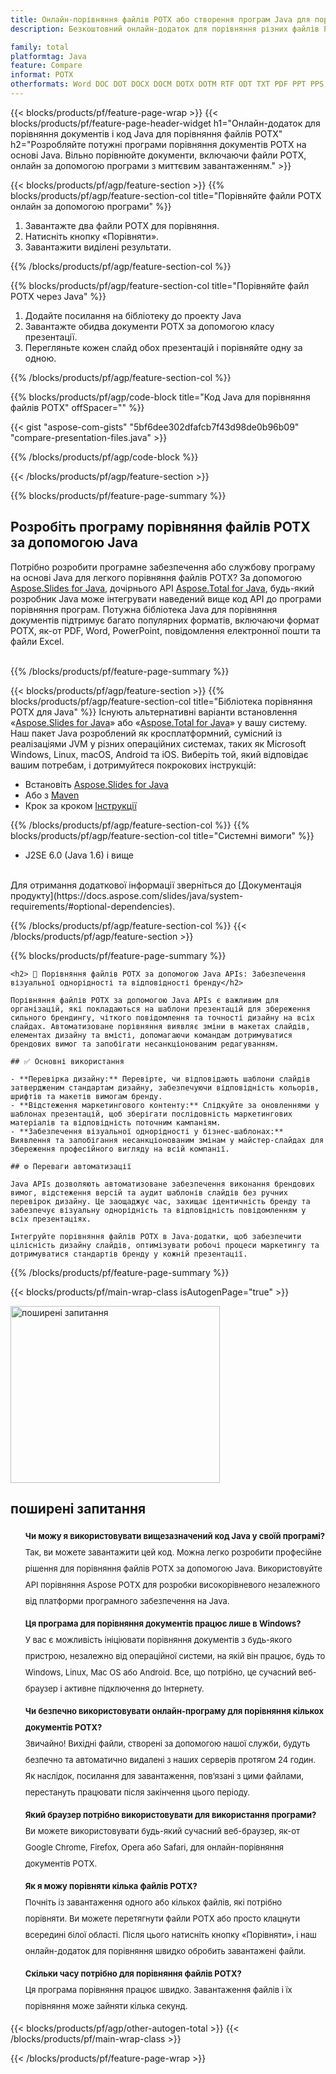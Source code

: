 ```yaml
---
title: Онлайн-порівняння файлів POTX або створення програм Java для порівняння файлів POTX
description: Безкоштовний онлайн-додаток для порівняння різних файлів POTX. Код бібліотеки порівняння Java для документів POTX. 

family: total
platformtag: Java
feature: Compare
informat: POTX
otherformats: Word DOC DOT DOCX DOCM DOTX DOTM RTF ODT TXT PDF PPT PPS PPTX POTX PPSX PPTM PPSM POTM ODP PowerPoint HTML MHTML
---
```

{{< blocks/products/pf/feature-page-wrap >}}
{{< blocks/products/pf/feature-page-header-widget h1="Онлайн-додаток для порівняння документів і код Java для порівняння файлів POTX" h2="Розробляйте потужні програми порівняння документів POTX на основі Java. Вільно порівнюйте документи, включаючи файли POTX, онлайн за допомогою програми з миттєвим завантаженням." >}}

{{< blocks/products/pf/agp/feature-section >}}
{{% blocks/products/pf/agp/feature-section-col title="Порівняйте файли POTX онлайн за допомогою програми" %}}

1. Завантажте два файли POTX для порівняння.
1. Натисніть кнопку «Порівняти».
1. Завантажити виділені результати.

{{% /blocks/products/pf/agp/feature-section-col %}}

{{% blocks/products/pf/agp/feature-section-col title="Порівняйте файл POTX через Java" %}}

1. Додайте посилання на бібліотеку до проекту Java  
1. Завантажте обидва документи POTX за допомогою класу презентації.
1. Перегляньте кожен слайд обох презентацій і порівняйте одну за одною.

{{% /blocks/products/pf/agp/feature-section-col %}}

{{% blocks/products/pf/agp/code-block title="Код Java для порівняння файлів POTX" offSpacer="" %}}

{{< gist "aspose-com-gists" "5bf6dee302dfafcb7f43d98de0b96b09" "compare-presentation-files.java" >}}

{{% /blocks/products/pf/agp/code-block %}}

{{< /blocks/products/pf/agp/feature-section >}}

{{% blocks/products/pf/feature-page-summary %}}


<h2>Розробіть програму порівняння файлів POTX за допомогою Java</h2>

Потрібно розробити програмне забезпечення або службову програму на основі Java для легкого порівняння файлів POTX? За допомогою [Aspose.Slides for Java](https://products.aspose.com/slides/uk/java/), дочірнього API [Aspose.Total for Java](https://products.aspose.com/total/uk/java/), будь-який розробник Java може інтегрувати наведений вище код API до програми порівняння програм. Потужна бібліотека Java для порівняння документів підтримує багато популярних форматів, включаючи формат POTX, як-от PDF, Word, PowerPoint, повідомлення електронної пошти та файли Excel.<br /><br />

{{% /blocks/products/pf/feature-page-summary %}}

{{< blocks/products/pf/agp/feature-section >}}
{{% blocks/products/pf/agp/feature-section-col title="Бібліотека порівняння POTX для Java" %}}
Існують альтернативні варіанти встановлення «[Aspose.Slides for Java](https://products.aspose.com/slides/uk/java/)» або «[Aspose.Total for Java](https://products.aspose.com/total/uk/java/)» у вашу систему. Наш пакет Java розроблений як кросплатформний, сумісний із реалізаціями JVM у різних операційних системах, таких як Microsoft Windows, Linux, macOS, Android та iOS. Виберіть той, який відповідає вашим потребам, і дотримуйтеся покрокових інструкцій:<br />

- Встановіть [Aspose.Slides for Java](https://docs.aspose.com/slides/java/installation/)
- Або з [Maven](https://releases.aspose.com/java/repo/com/aspose/aspose-slides/)
- Крок за кроком [Інструкції](https://docs.aspose.com/slides/java/installation/#install-aspose-slides-for-java-from-maven-repository)

{{% /blocks/products/pf/agp/feature-section-col %}}
{{% blocks/products/pf/agp/feature-section-col title="Системні вимоги" %}}

- J2SE 6.0 (Java 1.6) і вище

<br />
Для отримання додаткової інформації зверніться до [Документація продукту](https://docs.aspose.com/slides/java/system-requirements/#optional-dependencies).

{{% /blocks/products/pf/agp/feature-section-col %}}
{{< /blocks/products/pf/agp/feature-section >}}

{{% blocks/products/pf/feature-page-summary %}}
```
<h2> 📑 Порівняння файлів POTX за допомогою Java APIs: Забезпечення візуальної однорідності та відповідності бренду</h2>

Порівняння файлів POTX за допомогою Java APIs є важливим для організацій, які покладаються на шаблони презентацій для збереження сильного брендингу, чіткого повідомлення та точності дизайну на всіх слайдах. Автоматизоване порівняння виявляє зміни в макетах слайдів, елементах дизайну та вмісті, допомагаючи командам дотримуватися брендових вимог та запобігати несанкціонованим редагуванням.

## ✅ Основні використання

- **Перевірка дизайну:** Перевірте, чи відповідають шаблони слайдів затвердженим стандартам дизайну, забезпечуючи відповідність кольорів, шрифтів та макетів вимогам бренду.
- **Відстеження маркетингового контенту:** Слідкуйте за оновленнями у шаблонах презентацій, щоб зберігати послідовність маркетингових матеріалів та відповідність поточним кампаніям.
- **Забезпечення візуальної однорідності у бізнес-шаблонах:** Виявлення та запобігання несанкціонованим змінам у майстер-слайдах для збереження професійного вигляду на всій компанії.

## ⚙️ Переваги автоматизації

Java APIs дозволяють автоматизоване забезпечення виконання брендових вимог, відстеження версій та аудит шаблонів слайдів без ручних перевірок дизайну. Це заощаджує час, захищає ідентичність бренду та забезпечує візуальну однорідність та відповідність повідомленням у всіх презентаціях.

Інтегруйте порівняння файлів POTX в Java-додатки, щоб забезпечити цілісність дизайну слайдів, оптимізувати робочі процеси маркетингу та дотримуватися стандартів бренду у кожній презентації.
```
{{% /blocks/products/pf/feature-page-summary %}}
{{< blocks/products/pf/main-wrap-class isAutogenPage="true" >}}


<style>.howtolist li{margin-right: 0!important;line-height: 26px;position: relative;margin-bottom: 10px;font-size: 13px;list-style-type: none;}</style>
<div class="col-md-12 tl bg-gray-dark howtolist section">
  <a class="anchor" name="faqpage"></a>
  <div class="container tl dflex" itemscope="" itemtype="https://schema.org/FAQPage">
      <div class="col-md-4 howtosectiongfx">
          <img class="social-panel-hide-on-mobile" src="https://www.groupdocs.cloud/templates/brand/images/groupdocs/conversion/groupdocs_conversion-brand.png" alt="поширені запитання" width="335" height="283">
      </div>
      <div class="howtosection col-md-8">
          <div>
              <h2>поширені запитання</h2>
               <ul>
                  <li itemscope="" itemprop="mainEntity" itemtype="https://schema.org/Question">
                      <div>
                          <span itemprop="name"><b>Чи можу я використовувати вищезазначений код Java у своїй програмі?</b></span>
                      </div>
                      <div itemscope="" itemprop="acceptedAnswer" itemtype="https://schema.org/Answer">
                          <span itemprop="text">Так, ви можете завантажити цей код. Можна легко розробити професійне рішення для порівняння файлів POTX за допомогою Java. Використовуйте API порівняння Aspose POTX для розробки високорівневого незалежного від платформи програмного забезпечення на Java.</span>
                      </div>
                  </li>
                  <li itemscope="" itemprop="mainEntity" itemtype="https://schema.org/Question">
                      <div>
                          <span itemprop="name"><b>Ця програма для порівняння документів працює лише в Windows?</b></span>
                      </div>
                      <div itemscope="" itemprop="acceptedAnswer" itemtype="https://schema.org/Answer">
                          <span itemprop="text">У вас є можливість ініціювати порівняння документів з будь-якого пристрою, незалежно від операційної системи, на якій він працює, будь то Windows, Linux, Mac OS або Android. Все, що потрібно, це сучасний веб-браузер і активне підключення до Інтернету.</span>
                      </div>
                  </li>
                  <li itemscope="" itemprop="mainEntity" itemtype="https://schema.org/Question">
                      <div>
                          <span itemprop="name"><b>Чи безпечно використовувати онлайн-програму для порівняння кількох документів POTX?</b></span>
                      </div>
                      <div itemscope="" itemprop="acceptedAnswer" itemtype="https://schema.org/Answer">
                          <span itemprop="text">Звичайно! Вихідні файли, створені за допомогою нашої служби, будуть безпечно та автоматично видалені з наших серверів протягом 24 годин. Як наслідок, посилання для завантаження, пов’язані з цими файлами, перестануть працювати після закінчення цього періоду.</span>
                      </div>
                  </li>                 
                  <li itemscope="" itemprop="mainEntity" itemtype="https://schema.org/Question">
                      <div>
                          <span itemprop="name"><b>Який браузер потрібно використовувати для використання програми?</b></span>
                      </div>
                      <div itemscope="" itemprop="acceptedAnswer" itemtype="https://schema.org/Answer">
                          <span itemprop="text">Ви можете використовувати будь-який сучасний веб-браузер, як-от Google Chrome, Firefox, Opera або Safari, для онлайн-порівняння документів POTX.</span>
                      </div>
                  </li>
 		  <li itemscope="" itemprop="mainEntity" itemtype="https://schema.org/Question">
                      <div>
                          <span itemprop="name"><b>Як я можу порівняти кілька файлів POTX?</b></span>
                      </div>
                      <div itemscope="" itemprop="acceptedAnswer" itemtype="https://schema.org/Answer">
                          <span itemprop="text">Почніть із завантаження одного або кількох файлів, які потрібно порівняти. Ви можете перетягнути файли POTX або просто клацнути всередині білої області. Після цього натисніть кнопку «Порівняти», і наш онлайн-додаток для порівняння швидко обробить завантажені файли.</span>
                      </div>
                  </li>
 		  <li itemscope="" itemprop="mainEntity" itemtype="https://schema.org/Question">
                      <div>
                          <span itemprop="name"><b>Скільки часу потрібно для порівняння файлів POTX?</b></span>
                      </div>
                      <div itemscope="" itemprop="acceptedAnswer" itemtype="https://schema.org/Answer">
                          <span itemprop="text">Ця програма порівняння працює швидко. Завантаження файлів і їх порівняння може зайняти кілька секунд.</span>
                      </div>
                  </li>
              </ul>
          </div>
      </div>
  </div>

{{< blocks/products/pf/agp/other-autogen-total >}}
{{< /blocks/products/pf/main-wrap-class >}}

{{< /blocks/products/pf/feature-page-wrap >}}